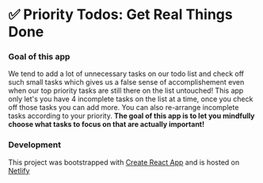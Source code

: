 # ✅ Priority Todos: Get Real Things Done

### Goal of this app
We tend to add a lot of unnecessary tasks on our todo list and check off such
small tasks which gives us a false sense of accomplishement
even when our top priority tasks are still there on the list
untouched! This app only let's you have 4 incomplete tasks on
the list at a time, once you check off those tasks you can add
more. You can also re-arrange incomplete tasks according to your
priority. **The goal of this app is to let you mindfully choose
what tasks to focus on that are actually important!**

### Development
This project was bootstrapped with [Create React App](https://github.com/facebook/create-react-app) and is hosted on [Netlify](https://netlify.com)
